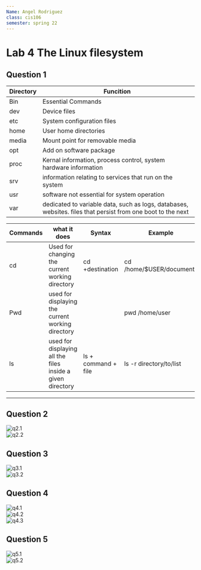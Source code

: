 ```yaml
---
Name: Angel Rodriguez
class: cis106
semester: spring 22
---
```

# Lab 4 The Linux filesystem

## Question 1

|Directory | Funcition |
|----------|-----------|
|Bin       |Essential Commands|
|dev       |Device files |
|etc       |System configuration files |
|home      |User home directories |
|media     | Mount point for removable media|
|opt       |Add on software package|
|proc      | Kernal information, process control, system hardware information|
|srv       | information relating to services that run on the system |
|usr       | software not essential for system operation |
|var       |dedicated to variable data, such as logs, databases, websites. files that persist from one boot to the next|

|Commands | what it does | Syntax | Example |
|---------|--------------|--------|---------|
|cd       |Used for changing the current working directory | cd +destination | cd /home/$USER/documents|
|Pwd      |used for displaying the current working directory |  | pwd  /home/user|
|ls       |used for displaying all the files inside a given directory | ls + command + file                     | ls -r directory/to/list|

<hr>

## Question 2
![q2.1](q2.1.png)<br>
![q2.2](q2.2.png)<br>
## Question 3
![q3.1](q3.1.png)<br>
![q3.2](q3.2.png)<br>

## Question 4
![q4.1](q4.1.png)<br>
![q4.2](q4.2.png)<br>
![q4.3](q4.3.png)<br>

## Question 5
![q5.1](q5.1.png)<br>
![q5.2](q5.2.png)<br>
